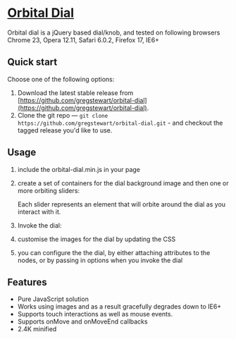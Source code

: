 # [Orbital Dial](https://github.com/gregstewart/orbital-dial)

Orbital dial is a jQuery based dial/knob, and tested on following browsers Chrome 23, Opera 12.11, Safari 6.0.2, Firefox 17, IE6+

## Quick start

Choose one of the following options:

1. Download the latest stable release from
   [https://github.com/gregstewart/orbital-dial](https://github.com/gregstewart/orbital-dial).
2. Clone the git repo — `git clone
   https://github.com/gregstewart/orbital-dial.git` - and checkout the tagged
   release you'd like to use.

## Usage
1. include the orbital-dial.min.js in your page
2. create a set of containers for the dial background image and then one or more orbiting sliders:
    <div id="OrbitalDial" data-height="288" data-width="288">
        <div id="Slider" data-start-angle="300" data-height="49" data-width="49" data-ratio="0.3333"></div>
        <div id="OuterSlider" data-start-angle="300" data-height="49" data-width="49" data-ratio="0.95"></div>
    </div>

    Each slider represents an element that will orbite around the dial as you interact with it.
3. Invoke the dial:
    <script>
        $(document).ready(function () {
            var orbitalDial = new OrbitalDial({outerSelector: '#OuterSlider',
                                    onMoveCallBack: function() { console.log('moving!'); },
                                    onMoveEndCallBack: function() { console.log('Done moving the dial');}
                                });
        });
    </script>
4. customise the images for the dial by updating the CSS
5. you can configure the the dial, by either attaching attributes to the nodes, or by passing in options when you invoke the dial


## Features

* Pure JavaScript solution
* Works using images and as a result gracefully degrades down to IE6+
* Supports touch interactions as well as mouse events.
* Supports onMove and onMoveEnd callbacks
* 2.4K minified
